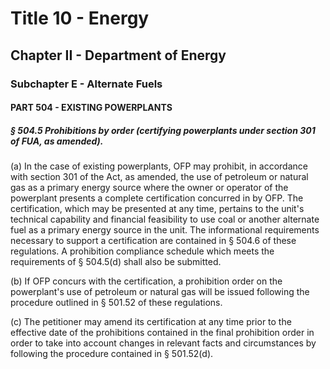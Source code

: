 
# Title 10 - Energy
## Chapter II - Department of Energy
### Subchapter E - Alternate Fuels
#### PART 504 - EXISTING POWERPLANTS
##### § 504.5 Prohibitions by order (certifying powerplants under section 301 of FUA, as amended).

(a) In the case of existing powerplants, OFP may prohibit, in accordance with section 301 of the Act, as amended, the use of petroleum or natural gas as a primary energy source where the owner or operator of the powerplant presents a complete certification concurred in by OFP. The certification, which may be presented at any time, pertains to the unit's technical capability and financial feasibility to use coal or another alternate fuel as a primary energy source in the unit. The informational requirements necessary to support a certification are contained in § 504.6 of these regulations. A prohibition compliance schedule which meets the requirements of § 504.5(d) shall also be submitted.

(b) If OFP concurs with the certification, a prohibition order on the powerplant's use of petroleum or natural gas will be issued following the procedure outlined in § 501.52 of these regulations.

(c) The petitioner may amend its certification at any time prior to the effective date of the prohibitions contained in the final prohibition order in order to take into account changes in relevant facts and circumstances by following the procedure contained in § 501.52(d).
